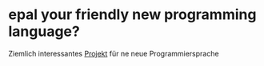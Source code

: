 # epal your friendly new programming language?

Ziemlich interessantes [Projekt](https://anonymous.4open.science/repository/e23fa7b9-abe9-4c50-915d-3ca437750fc0/) für ne neue Programmiersprache
